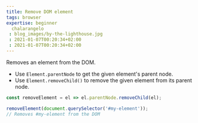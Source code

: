 ```yaml
---
title: Remove DOM element
tags: browser
expertise: beginner
  chalarangelo
 : blog_images/by-the-lighthouse.jpg
 : 2021-01-07T00:20:34+02:00
 : 2021-01-07T00:20:34+02:00
---
```


Removes an element from the DOM.

- Use `Element.parentNode` to get the given element's parent node.
- Use `Element.removeChild()` to remove the given element from its parent node.

```js
const removeElement = el => el.parentNode.removeChild(el);
```

```js
removeElement(document.querySelector('#my-element'));
// Removes #my-element from the DOM
```
